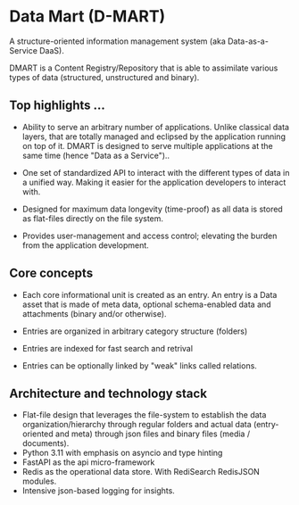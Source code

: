 # Data Mart (D-MART)

A structure-oriented information management system (aka Data-as-a-Service DaaS).

DMART is a Content Registry/Repository that is able to assimilate various types of data (structured, unstructured and binary).

## Top highlights ...

- Ability to serve an arbitrary number of applications. Unlike classical data layers, that are totally managed and eclipsed by the application running on top of it. DMART is designed to serve multiple applications at the same time (hence "Data as a Service")..

- One set of standardized API to interact with the different types of data in a unified way. Making it easier for the application developers to interact with. 

- Designed for maximum data longevity (time-proof) as all data is stored as flat-files directly on the file system. 

- Provides user-management and access control; elevating the burden from the application development. 

## Core concepts

- Each core informational unit is created as an entry. An entry is a Data asset that is made of meta data, optional schema-enabled data and attachments (binary and/or otherwise).

- Entries are organized in arbitrary category structure (folders) 

- Entries are indexed for fast search and retrival

- Entries can be optionally linked by "weak" links called relations.

## Architecture and technology stack

  - Flat-file design that leverages the file-system to establish the data organization/hierarchy through regular folders and actual data (entry-oriented and meta) through json files and binary files (media / documents).
  - Python 3.11 with emphasis on asyncio and type hinting
  - FastAPI as the api micro-framework 
  - Redis as the operational data store. With RediSearch RedisJSON modules.
  - Intensive json-based logging for insights.  
